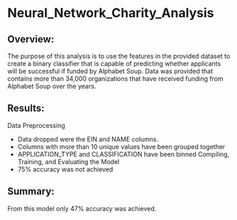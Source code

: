 # Neural_Network_Charity_Analysis

## Overview:

The purpose of this analysis is to use the features in the provided dataset to create a binary classifier that is capable of predicting whether applicants will be successful if funded by Alphabet Soup. Data was provided that contains more than 34,000 organizations that have received funding from Alphabet Soup over the years.

## Results:

Data Preprocessing
* Data dropped were the EIN and NAME columns.
* Columns with more than 10 unique values have been grouped together
* APPLICATION_TYPE and CLASSIFICATION have been binned 
Compiling, Training, and Evaluating the Model
* 75% accuracy was not achieved

## Summary: 
From this model only 47% accuracy was achieved.
